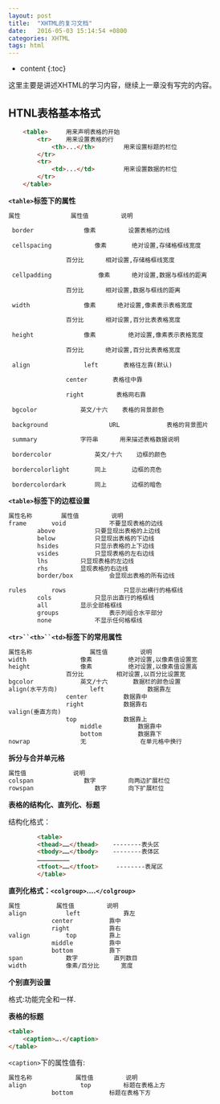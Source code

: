 ```yaml
---
layout: post
title:  "XHTML的复习文档"
date:   2016-05-03 15:14:54 +0800
categories: XHTML
tags: html
---
```


* content
{:toc}

这里主要是讲述XHTML的学习内容，继续上一章没有写完的内容。




## HTNL表格基本格式

```html
	<table>		用来声明表格的开始
		<tr>	用来设置表格的行
			<th>...</th>		用来设置标题的栏位
		</tr>
		<tr>
			<td>...</td>		用来设置数据的栏位
		</tr>
	</table>
```

**`<tahle>`标签下的属性**

```html
属性				属性值			说明

 border				 像素        	设置表格的边线
 
 cellspacing 		 	像素		 绝对设置,存储格框线宽度
 
				百分比		 相对设置,存储格框线宽度
					
 cellpadding			 像素		 绝对设置,数据与框线的距离
 
				百分比		 相对设置,数据与框线的距离
					
 width 				 像素		 绝对设置,像素表示表格宽度
 
				百分比		 相对设置,百分比表表格宽度
					
 height				 像素        	绝对设置,像素表示表格宽度
 
				百分比		 绝对设置,百分比表表格宽度
					
 align				 left		表格往左靠(默认)
 
				center		 表格往中靠
					
				right		  表格网右靠
					
 bgcolor			英文/十六	 表格的背景颜色
 
 background          		URL         	表格的背景图片
 
 summary			字符串		 用来描述表格数据说明
 
 bordercolor			英文/十六	 边框的颜色
 
 bordercolorlight		同上		 边框的亮色
 
 bordercolordark	   	同上		 边框的暗色
```

**`<table>`标签下的边框设置**

```html
属性名称		属性值			说明
frame		void			不要显现表格的边线
		above			只要显现出表格的上边线
		below			只显现出表格的下边线
		hsides			只显示表格的上下边线
		vsides			只显现表格的左右边线
		lhs			只显现表格的左边线
		rhs			显现表格的右边线											 
		border/box      	会显现出表格的所有边线

rules		rows            	只显示出横行的格框线
		cols			只显示出直行的格框线
		all			显示全部格框线
		groups          	表示列组合水平部分
		none			不显示任何格框线
```

 **`<tr>``<th>``<td>`标签下的常用属性**

```html
属性名称				属性值			说明
width				像素			绝对设置,以像素值设置宽										百分比			相对设置,以百分比设置宽
height				像素			绝对设置,以像素值设置高
				百分比			相对设置,以百分比设置宽
bgcolor				英文/十六		数据栏的颜色设置
align(水平方向)			left			数据靠左
				center			数据靠中
				right			数据靠右
valign(垂直方向)
				top				数据靠上
					middle			数据靠中
					bottom			数据靠下
nowrap				无				在单元格中换行
```

**拆分与合并单元格**

```html
属性值				说明
colspan			 	 数字			向两边扩展栏位
rowspan			        数字		向下扩展栏位
```

**表格的结构化、直列化、标题**


结构化格式：

```html
		<table>
		<thead>……</thead>    --------表头区
		<tbody>……</tbody>    --------表体区
		………………………
		<tfoot>……</tfoot>	  --------表尾区
		</table>
```

**直列化格式：`<colgroup>`….`</colgroup>`**

```html
属性			属性值			说明
align			left 			靠左
			center			靠中
			right			靠右
valign			top			靠上
			middle			靠中
			bottom			靠下
span			数字			直列数目
width			像素/百分比		宽度
```

**个别直列设置**

格式:<col>功能完全和<colgroup>一样.

**表格的标题**

```html
<table>
	<caption>….</caption>
</table>
```

`<caption>`下的属性值有:

```html
属性名称			属性值			说明
align				top			标题在表格上方
			bottom		    标题在表格下方
```



